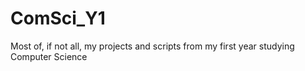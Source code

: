 # ComSci_Y1
Most of, if not all, my projects and scripts from my first year studying Computer Science
